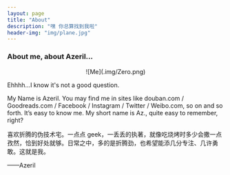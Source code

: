 ```yaml
---
layout: page
title: "About"
description: "嘿 你总算找到我啦"
header-img: "img/plane.jpg"
---
```


### About me, about Azeril...

<center>
    ![Me](.img/Zero.png)
</center>


Ehhhh...I know it's not a good question.

My Name is Azeril. You may find me in sites like douban.com / Goodreads.com / Facebook / Instagram / Twitter / Weibo.com, so on and so forth. It’s easy to know me. My short name is Az., quite easy to remember, right?

喜欢折腾的伪技术宅。一点点 geek，一丢丢的执著，就像吃烧烤时多少会撒一点孜然，恰到好处就够。日常之中，多的是折腾劲，也希望能添几分专注、几许勇敢。这就是我。

——Azeril

